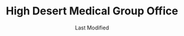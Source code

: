 ---
layout: location-page
date: Last Modified
description: "Local COVID-19 testing is available at High Desert Medical Group Office in Lancaster, California, USA."
permalink: "locations/california/lancaster/high-desert-medical-group-office/"
tags:
  - locations
  - california
title: High Desert Medical Group Office
state: California
stateAbbr: CA
hood: "Lancaster"
address: "43839 N. 15th Street West"
city: "Lancaster"
zip: "93534"
mapUrl: "http://maps.apple.com/?q=High+Desert+Medical+Group+Office&address=43839+N+15th+Street+West,Lancaster,California,93534"
locationType: Drive-thru
phone: "(661) 945-5984"
website: "https://lacovidprod.service-now.com/rrs"
onlineBooking: true
closed: undefined
closedUpdate: April 16th, 2020
notes: "By appointment only. Only for individuals with symptoms. Free."
days: M-Sat
hours: 9AM-5PM
ctaMessage: Schedule a test
ctaUrl: "https://lacovidprod.service-now.com/rrs"
---